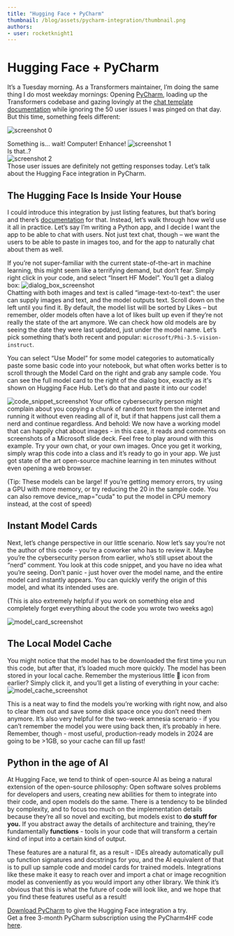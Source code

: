 ```yaml
---
title: "Hugging Face + PyCharm"
thumbnail: /blog/assets/pycharm-integration/thumbnail.png
authors:
- user: rocketknight1
---
```


# Hugging Face + PyCharm

It’s a Tuesday morning. As a Transformers maintainer, I’m doing the same thing I do most weekday mornings: Opening [PyCharm](https://jb.gg/get-pycharm-hf), loading up the Transformers codebase and gazing lovingly at the [chat template documentation](https://huggingface.co/docs/transformers/main/chat_templating) while ignoring the 50 user issues I was pinged on that day. But this time, something feels different:

![screenshot 0](assets/pycharm_integration/screenshot_0.png)

Something is… wait\! Computer\! Enhance\!
![screenshot 1](assets/pycharm_integration/screenshot_1.png)  
Is that..?  
![screenshot 2](assets/pycharm_integration/screenshot_2.png)  
Those user issues are definitely not getting responses today. Let’s talk about the Hugging Face integration in PyCharm.

## The Hugging Face Is Inside Your House

I could introduce this integration by just listing features, but that’s boring and there’s [documentation](https://www.jetbrains.com/help/pycharm/hugging-face.html) for that. Instead, let’s walk through how we’d use it all in practice. Let’s say I’m writing a Python app, and I decide I want the app to be able to chat with users. Not just text chat, though – we want the users to be able to paste in images too, and for the app to naturally chat about them as well. 

If you’re not super-familiar with the current state-of-the-art in machine learning, this might seem like a terrifying demand, but don’t fear. Simply right click in your code, and select “Insert HF Model”. You’ll get a dialog box:
![dialog_box_screenshot](assets/pycharm_integration/dialog_box_screenshot.png)  
Chatting with both images and text is called “image-text-to-text”: the user can supply images and text, and the model outputs text. Scroll down on the left until you find it. By default, the model list will be sorted by Likes – but remember, older models often have a lot of likes built up even if they’re not really the state of the art anymore. We can check how old models are by seeing the date they were last updated, just under the model name. Let’s pick something that’s both recent and popular: `microsoft/Phi-3.5-vision-instruct`.

You can select “Use Model” for some model categories to automatically paste some basic code into your notebook, but what often works better is to scroll through the Model Card on the right and grab any sample code. You can see the full model card to the right of the dialog box, exactly as it's shown on Hugging Face Hub. Let’s do that and paste it into our code!

![code_snippet_screenshot](assets/pycharm_integration/code_snippet_screenshot.png)
Your office cybersecurity person might complain about you copying a chunk of random text from the internet and running it without even reading all of it, but if that happens just call them a nerd and continue regardless. And behold: We now have a working model that can happily chat about images - in this case, it reads and comments on screenshots of a Microsoft slide deck. Feel free to play around with this example. Try your own chat, or your own images. Once you get it working, simply wrap this code into a class and it’s ready to go in your app. We just got state of the art open-source machine learning in ten minutes without even opening a web browser.

(Tip: These models can be large! If you’re getting memory errors, try using a GPU with more memory, or try reducing the 20 in the sample code. You can also remove device_map="cuda" to put the model in CPU memory instead, at the cost of speed)

## Instant Model Cards

Next, let’s change perspective in our little scenario. Now let’s say you’re not the author of this code - you’re a coworker who has to review it. Maybe you’re the cybersecurity person from earlier, who’s still upset about the “nerd” comment. You look at this code snippet, and you have no idea what you’re seeing. Don’t panic - just hover over the model name, and the entire model card instantly appears. You can quickly verify the origin of this model, and what its intended uses are. 

(This is also extremely helpful if you work on something else and completely forget everything about the code you wrote two weeks ago)

![model_card_screenshot](assets/pycharm_integration/model_card_screenshot.png)

## The Local Model Cache

You might notice that the model has to be downloaded the first time you run this code, but after that, it’s loaded much more quickly. The model has been stored in your local cache. Remember the mysterious little 🤗 icon from earlier? Simply click it, and you’ll get a listing of everything in your cache:
![model_cache_screenshot](assets/pycharm_integration/model_cache_screenshot.png)

This is a neat way to find the models you’re working with right now, and also to clear them out and save some disk space once you don’t need them anymore. It’s also very helpful for the two-week amnesia scenario \- if you can’t remember the model you were using back then, it’s probably in here. Remember, though \- most useful, production-ready models in 2024 are going to be \>1GB, so your cache can fill up fast\!

## Python in the age of AI

At Hugging Face, we tend to think of open-source AI as being a natural extension of the open-source philosophy: Open software solves problems for developers and users, creating new abilities for them to integrate into their code, and open models do the same. There is a tendency to be blinded by complexity, and to focus too much on the implementation details because they’re all so novel and exciting, but models exist to **do stuff for you.** If you abstract away the details of architecture and training, they’re fundamentally **functions** \- tools in your code that will transform a certain kind of input into a certain kind of output.

These features are a natural fit, as a result \- IDEs already automatically pull up function signatures and docstrings for you, and the AI equivalent of that is to pull up sample code and model cards for trained models. Integrations like these make it easy to reach over and import a chat or image recognition model as conveniently as you would import any other library. We think it’s obvious that this is what the future of code will look like, and we hope that you find these features useful as a result\!

[Download PyCharm](https://jb.gg/get-pycharm-hf) to give the Hugging Face integration a try.  
Get a free 3-month PyCharm subscription using the PyCharm4HF code [here](http://jetbrains.com/store/redeem/).